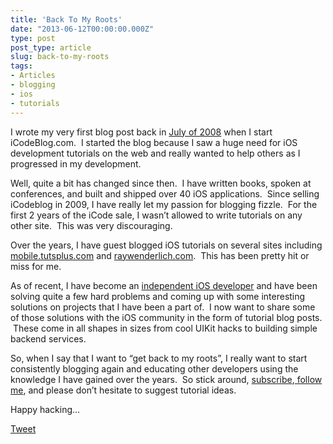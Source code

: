 ```yaml
---
title: 'Back To My Roots'
date: "2013-06-12T00:00:00.000Z"
type: post 
post_type: article
slug: back-to-my-roots
tags: 
- Articles
- blogging
- ios
- tutorials
---
```

I wrote my very first blog post back in [July of 2008][1] when I start iCodeBlog.com.  I started the blog because I saw a huge need for iOS development tutorials on the web and really wanted to help others as I progressed in my development.

Well, quite a bit has changed since then.  I have written books, spoken at conferences, and built and shipped over 40 iOS applications.  Since selling iCodeblog in 2009, I have really let my passion for blogging fizzle.  For the first 2 years of the iCode sale, I wasn&#8217;t allowed to write tutorials on any other site.  This was very discouraging.

Over the years, I have guest blogged iOS tutorials on several sites including [mobile.tutsplus.com][2] and [raywenderlich.com][3].  This has been pretty hit or miss for me.

As of recent, I have become an [independent iOS developer][4] and have been solving quite a few hard problems and coming up with some interesting solutions on projects that I have been a part of.  I now want to share some of those solutions with the iOS community in the form of tutorial blog posts.  These come in all shapes in sizes from cool UIKit hacks to building simple backend services.

So, when I say that I want to &#8220;get back to my roots&#8221;, I really want to start consistently blogging again and educating other developers using the knowledge I have gained over the years.  So stick around, [subscribe][5],[ follow me][6], and please don&#8217;t hesitate to suggest tutorial ideas.

Happy hacking&#8230;

<div style="">
  <a href="http://twitter.com/share" class="twitter-share-button" data-count="horizontal" data-text="Back To My Roots" data-url="http://brandontreb.com/back-to-my-roots"  data-via="brandontreb" data-related="brandontreb:">Tweet</a>
</div>

 [1]: http://www.icodeblog.com/2008/07/22/icodeblog-launched/
 [2]: http://mobile.tutsplus.com/author/brandon-trebitowski/
 [3]: http://www.raywenderlich.com/author/brandontreb
 [4]: http://brandontreb.com/what-i-learned-in-my-first-month-being-a-contract-ios-developer
 [5]: http://brandontreb.com/feed
 [6]: http://twitter.com/brandontreb